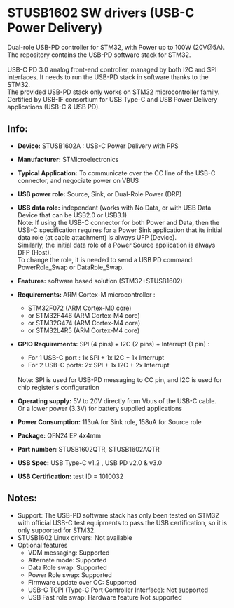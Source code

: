 # STUSB1602 SW drivers (USB-C Power Delivery)
Dual-role USB-PD controller for STM32, with Power up to 100W (20V@5A).<br/>
The repository contains the USB-PD software stack for STM32. <br/>
<br/>
USB-C PD 3.0 analog front-end controller, managed by both I2C and SPI interfaces. It needs to run the USB-PD stack in software thanks to the STM32.<br/>
The provided USB-PD stack only works on STM32 microcontroller family.<br/>
Certified by USB-IF consortium for USB Type-C and USB Power Delivery applications (USB-C & USB PD). <br/>


Info:
----------------
* __Device:__       STUSB1602A : USB-C Power Delivery with PPS <br />
* __Manufacturer:__ STMicroelectronics
* __Typical Application:__ To communicate over the CC line of the USB-C connector, and negociate power on VBUS
* __USB power role:__ Source, Sink, or Dual-Role Power (DRP)
* __USB data  role:__ independant (works with No Data, or with USB Data Device that can be USB2.0 or USB3.1)   <br />
Note: If using the USB-C connector for both Power and Data, then the USB-C specification requires for a Power Sink application that its initial data role (at cable attachment) is always UFP (Device).  <br />
Similarly, the initial data role of a Power Source application is always DFP (Host). <br />
To change the role, it is needed to send a USB PD command: PowerRole_Swap or DataRole_Swap.

* __Features:__ software based solution (STM32+STUSB1602) <br />
* __Requirements:__ ARM Cortex-M microcontroller : <br />
  - STM32F072 (ARM Cortex-M0 core)
  - or STM32F446 (ARM Cortex-M4 core)
  - or STM32G474 (ARM Cortex-M4 core)
  - or STM32L4R5 (ARM Cortex-M4 core)
* __GPIO Requirements:__ SPI (4 pins) + I2C (2 pins) + Interrupt (1 pin) : <br />
  - For 1 USB-C port : 1x SPI + 1x I2C + 1x Interrupt
  - For 2 USB-C ports: 2x SPI + 1x I2C + 2x Interrupt
  <br />
  Note: SPI is used for USB-PD messaging to CC pin, and I2C is used for chip register's configuration

* __Operating supply:__ 5V to 20V directly from Vbus of the USB-C cable. <br /> Or a lower power (3.3V) for battery supplied applications <br />
* __Power Consumption:__ 113uA for Sink role, 158uA for Source role<br />
* __Package:__ QFN24 EP 4x4mm <br />
* __Part number:__ STUSB1602QTR, STUSB1602AQTR
* __USB Spec:__ USB Type-C v1.2 , USB PD v2.0 & v3.0
* __USB Certification:__ test ID =  1010032

Notes:
----------------
- Support: The USB-PD software stack has only been tested on STM32 with official USB-C test equipments to pass the USB certification, so it is only supported for STM32.
- STUSB1602 Linux drivers: Not available
- Optional features
  - VDM messaging: Supported
  - Alternate mode: Supported
  - Data Role swap: Supported
  - Power Role swap: Supported
  - Firmware update over CC: Supported
  - USB-C TCPI (Type-C Port Controller Interface): Not supported
  - USB Fast role swap: Hardware feature Not supported
